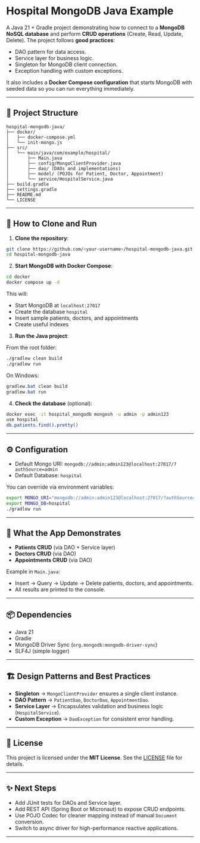 # Hospital MongoDB Java Example

A Java 21 + Gradle project demonstrating how to connect to a **MongoDB NoSQL database** and perform **CRUD operations** (Create, Read, Update, Delete).
The project follows **good practices**:

* DAO pattern for data access.
* Service layer for business logic.
* Singleton for MongoDB client connection.
* Exception handling with custom exceptions.

It also includes a **Docker Compose configuration** that starts MongoDB with seeded data so you can run everything immediately.

---

## 📂 Project Structure

```
hospital-mongodb-java/
├── docker/
│   ├── docker-compose.yml
│   └── init-mongo.js
├── src/
│   └── main/java/com/example/hospital/
│       ├── Main.java
│       ├── config/MongoClientProvider.java
│       ├── dao/ (DAOs and implementations)
│       ├── model/ (POJOs for Patient, Doctor, Appointment)
│       └── service/HospitalService.java
├── build.gradle
├── settings.gradle
├── README.md
└── LICENSE
```

---

## 🚀 How to Clone and Run

1. **Clone the repository**:

```bash
git clone https://github.com/<your-username>/hospital-mongodb-java.git
cd hospital-mongodb-java
```

2. **Start MongoDB with Docker Compose**:

```bash
cd docker
docker compose up -d
```

This will:

* Start MongoDB at `localhost:27017`
* Create the database `hospital`
* Insert sample patients, doctors, and appointments
* Create useful indexes

3. **Run the Java project**:

From the root folder:

```bash
./gradlew clean build
./gradlew run
```

On Windows:

```powershell
gradlew.bat clean build
gradlew.bat run
```

4. **Check the database** (optional):

```bash
docker exec -it hospital_mongodb mongosh -u admin -p admin123
use hospital
db.patients.find().pretty()
```

---

## ⚙️ Configuration

* Default Mongo URI: `mongodb://admin:admin123@localhost:27017/?authSource=admin`
* Default Database: `hospital`

You can override via environment variables:

```bash
export MONGO_URI="mongodb://admin:admin123@localhost:27017/?authSource=admin"
export MONGO_DB=hospital
./gradlew run
```

---

## 🧪 What the App Demonstrates

* **Patients CRUD** (via DAO + Service layer)
* **Doctors CRUD** (via DAO)
* **Appointments CRUD** (via DAO)

Example in `Main.java`:

* Insert → Query → Update → Delete patients, doctors, and appointments.
* All results are printed to the console.

---

## 📦 Dependencies

* Java 21
* Gradle
* MongoDB Driver Sync (`org.mongodb:mongodb-driver-sync`)
* SLF4J (simple logger)

---

## 🏗️ Design Patterns and Best Practices

* **Singleton** → `MongoClientProvider` ensures a single client instance.
* **DAO Pattern** → `PatientDao`, `DoctorDao`, `AppointmentDao`.
* **Service Layer** → Encapsulates validation and business logic (`HospitalService`).
* **Custom Exception** → `DaoException` for consistent error handling.

---

## 📜 License

This project is licensed under the **MIT License**. See the [LICENSE](LICENSE) file for details.

---

## ✨ Next Steps

* Add JUnit tests for DAOs and Service layer.
* Add REST API (Spring Boot or Micronaut) to expose CRUD endpoints.
* Use POJO Codec for cleaner mapping instead of manual `Document` conversion.
* Switch to async driver for high-performance reactive applications.

---
